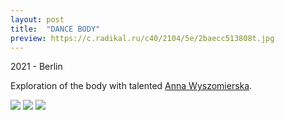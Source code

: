 ```yaml
---
layout: post
title:  "DANCE BODY"
preview: https://c.radikal.ru/c40/2104/5e/2baecc513808t.jpg
---
```

2021 - Berlin

Exploration of the body with talented [Anna Wyszomierska](https://annawyszomierska.eu/).

<img src="https://a.radikal.ru/a37/2104/de/27440608bf4bt.jpg">
<img src="https://c.radikal.ru/c32/2104/2e/4e832ecdd697t.jpg">
<img src="https://a.radikal.ru/a41/2104/96/424eaa59587dt.jpg">

